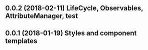 ## 0.0.2  (2018-02-11) LifeCycle, Observables, AttributeManager, test
## 0.0.1  (2018-01-19) Styles and component templates
